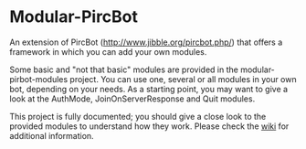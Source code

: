 Modular-PircBot
===============

An extension of PircBot (http://www.jibble.org/pircbot.php/) that offers a framework
in which you can add your own modules.

Some basic and "not that basic" modules are provided in the modular-pirbot-modules
project. You can use one, several or all modules in your own bot, depending on your
needs. As a starting point, you may want to give a look at the AuthMode,
JoinOnServerResponse and Quit modules.

This project is fully documented; you should give a close look to the provided
modules to understand how they work. Please check the <a href="https://github.com/Bhasmithal/Modular-PircBot/wiki/">wiki</a> for additional
information.
